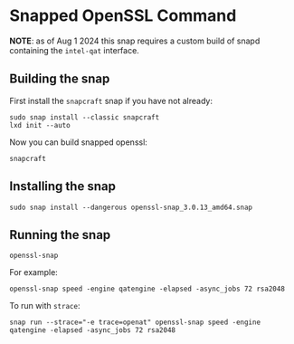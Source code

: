 # Snapped OpenSSL Command

**NOTE**: as of Aug 1 2024 this snap requires a custom build of snapd
containing the `intel-qat` interface.

## Building the snap

First install the `snapcraft` snap if you have not already:

```
sudo snap install --classic snapcraft
lxd init --auto
```

Now you can build snapped openssl:

```
snapcraft
```

## Installing the snap

```
sudo snap install --dangerous openssl-snap_3.0.13_amd64.snap
```

## Running the snap

```
openssl-snap
```

For example:

```
openssl-snap speed -engine qatengine -elapsed -async_jobs 72 rsa2048
```

To run with `strace`:

```
snap run --strace="-e trace=openat" openssl-snap speed -engine qatengine -elapsed -async_jobs 72 rsa2048
```

